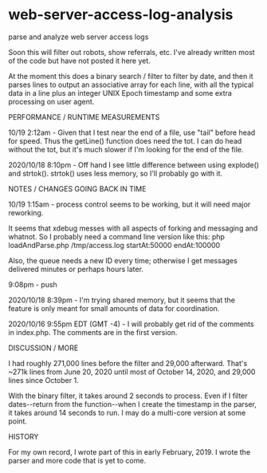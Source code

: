# web-server-access-log-analysis
parse and analyze web server access logs

Soon this will filter out robots, show referrals, etc.  I've already written most of the code but have not posted it here yet.

At the moment this does a binary search / filter to filter by date, and then it parses lines to output an associative array 
for each line, with all the typical data in a line plus an integer UNIX Epoch timestamp and some extra processing on user agent.


PERFORMANCE / RUNTIME MEASUREMENTS

10/19 2:12am - Given that I test near the end of a file, use "tail" before head for speed.  Thus the getLine() function does need the tot.  I can do head 
    without the tot, but it's much slower if I'm looking for the end of the file.

2020/10/18 8:10pm - Off hand I see little difference between using explode() and strtok().  strtok() uses less memory, so I'll probably go with it.


NOTES / CHANGES GOING BACK IN TIME

10/19 1:15am - process control seems to be working, but it will need major reworking.

It seems that xdebug messes with all aspects of forking and messaging and whatnot.  So I probably need a command line version like this:
   php loadAndParse.php /tmp/access.log startAt:50000 endAt:100000

Also, the queue needs a new ID every time; otherwise I get messages delivered minutes or perhaps hours later.



9:08pm - push

2020/10/18 8:39pm - I'm trying shared memory, but it seems that the feature is only meant for small amounts of data for coordination.  


2020/10/16 9:55pm EDT (GMT -4) - I will probably get rid of the comments in index.php.  The comments are in the first version.  

DISCUSSION / MORE

I had roughly 271,000 lines before the filter and 29,000 afterward. That's ~271k lines from June 20, 2020 until most of October 14, 2020, and 
29,000 lines since October 1.

With the binary filter, it takes around 2 seconds to process.  Even if I filter dates--return from the function--when I create the timestamp in the parser, it 
takes around 14 seconds to run.  I may do a multi-core version at some point.

HISTORY

For my own record, I wrote part of this in early February, 2019.  I wrote the parser and more code that is yet to come.
